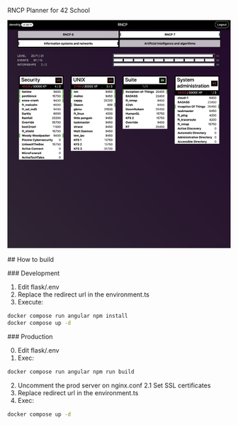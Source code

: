 RNCP Planner for 42 School

![alt text](image.png)

## How to build

### Development

1. Edit flask/.env
2. Replace the redirect url in the environment.ts
3. Execute:

```bash
docker compose run angular npm install
docker compose up -d
```

### Production

0. Edit flask/.env
1. Exec:
```bash
docker compose run angular npm run build
```

2. Uncomment the prod server on nginx.conf
    2.1 Set SSL certificates
3. Replace redirect url in the environment.ts
4. Exec:
```bash
docker compose up -d
```